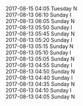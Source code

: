 2017-08-15 04:05 Tuesday  N  
2017-08-13 06:10 Sunday  I  
2017-08-13 06:05 Sunday  N  
2017-08-13 05:50 Sunday  I  
2017-08-13 05:45 Sunday  N  
2017-08-13 05:20 Sunday  I  
2017-08-13 05:15 Sunday  N  
2017-08-13 05:10 Sunday  I  
2017-08-13 05:05 Sunday  N  
2017-08-13 04:55 Sunday  I  
2017-08-13 04:50 Sunday  N  
2017-08-13 04:40 Sunday  I  
2017-08-13 04:35 Sunday  N  
2017-08-13 04:10 Sunday  I  
2017-08-13 04:05 Sunday  N  
